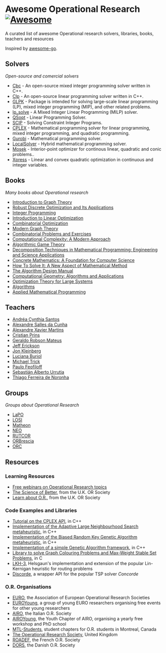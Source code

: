 # Awesome Operational Research [![Awesome](https://cdn.rawgit.com/sindresorhus/awesome/d7305f38d29fed78fa85652e3a63e154dd8e8829/media/badge.svg)](https://github.com/sindresorhus/awesome)

A curated list of awesome Operational research solvers, libraries, books, teachers and resources

Inspired by [awesome-go](https://github.com/avelino/awesome-go).

## Solvers

*Open-source and comercial solvers*

* [Cbc](https://projects.coin-or.org/Cbc) - An open-source mixed integer programming solver written in C++.
* [Clp](https://projects.coin-or.org/Clp) - An open-source linear programming solver written in C++.
* [GLPK](https://www.gnu.org/software/glpk/) - Package is intended for solving large-scale linear programming (LP), mixed integer programming (MIP), and other related problems.
* [lp_solve](http://lpsolve.sourceforge.net/5.5/) - A Mixed Integer Linear Programming (MILP) solver.
* [QSopt](http://www.math.uwaterloo.ca/~bico/qsopt/) - Linear Programming Solver.
* [SCIP](http://scip.zib.de/) - Solving Constraint Integer Programs.
* [CPLEX](http://www-01.ibm.com/software/commerce/optimization/cplex-optimizer/) - Mathematical programming solver for linear programming, mixed integer programming, and quadratic programming.
* [Gurobi](http://www.gurobi.com/) - Mathematical programming solver.
* [LocalSolver](http://www.localsolver.com/) - Hybrid mathematical programming solver.
* [Mosek](https://www.mosek.com/products/mosek) - Interior-point optimizer for continous linear, quadratic and conic problems..
* [Xpress](http://www.fico.com/en/products/fico-xpress-optimization-suite) - Linear and convex quadratic optimization in continuous and integer variables.

## Books

*Many books about Operational research*

* [Introduction to Graph Theory](https://www.amazon.com/Introduction-Graph-Theory-Douglas-West/dp/0130144002/)
* [Robust Discrete Optimization and Its Applications](https://www.amazon.com/Robust-Discrete-Optimization-Applications-Nonconvex/dp/0792342917)
* [Integer Programming](https://www.amazon.com/Integer-Programming-Laurence-Wolsey/dp/0471283665/)
* [Introduction to Linear Optimization](https://www.amazon.com/Introduction-Linear-Optimization-Scientific-Computation/dp/1886529191/)
* [Combinatorial Optimization](https://www.amazon.com/Combinatorial-Optimization-3-B-C/dp/3540443894)
* [Modern Graph Theory](https://www.amazon.com/Modern-Graph-Theory-Bela-Bollobas/dp/0387984887/)
* [Combinatorial Problems and Exercises](https://www.amazon.com/Combinatorial-Problems-Exercises-Chelsea-Publishing/dp/0821842625/)
* [Computational Complexity: A Modern Approach](https://www.amazon.com/Computational-Complexity-A-Modern-Approach/dp/0521424267/)
* [Algorithmic Game Theory](https://www.amazon.com/Algorithmic-Game-Theory-Noam-Nisan/dp/0521872820/)
* [Decomposition Techniques in Mathematical Programming: Engineering and Science Applications](https://www.amazon.com/Decomposition-Techniques-Mathematical-Programming-Applications/dp/3642066070/)
* [ Concrete Mathematics: A Foundation for Computer Science](https://www.amazon.com/Concrete-Mathematics-Foundation-Computer-Science/dp/0201558025/)
* [How To Solve It: A New Aspect of Mathematical Method](https://www.amazon.com/How-Solve-Aspect-Mathematical-Method/dp/4871878309/)
* [The Algorithm Design Manual](https://www.amazon.com/Algorithm-Design-Manual-Steven-Skiena/dp/1849967202/)
* [Computational Geometry: Algorithms and Applications](https://www.amazon.com/Computational-Geometry-Applications-Mark-Berg/dp/3642096816/)
* [Optimization Theory for Large Systems](https://www.amazon.com/Optimization-Theory-Large-Systems-Mathematics/dp/0486419991)
* [Algorithms](http://algs4.cs.princeton.edu/home/)
* [Applied Mathematical Programming](http://web.mit.edu/15.053/www/)

## Teachers

* [Andréa Cynthia Santos](http://losi.utt.fr/fr/_plugins/mypage/mypage/content/duhamela.html)
* [Alexandre Salles da Cunha](http://homepages.dcc.ufmg.br/~acunha/)
* [Alexandre Xavier Martins](http://www.icea.ufop.br/professores/alexandre_xavier_martins/)
* [Cristian Prins](http://losi.utt.fr/fr/_plugins/mypage/mypage/content/prins.html)
* [Geraldo Robson Mateus](http://homepages.dcc.ufmg.br/~mateus/)
* [Jeff Erickson](http://jeffe.cs.illinois.edu/)
* [Jon Kleinberg](http://www.cs.cornell.edu/home/kleinber/)
* [Luciana Buriol](http://www.inf.ufrgs.br/~buriol/)
* [Michael Trick](http://mat.gsia.cmu.edu/)
* [Paulo Feofiloff](https://www.ime.usp.br/~pf/)
* [Sebastián Alberto Urrutia](http://homepages.dcc.ufmg.br/~surrutia/)
* [Thiago Ferreira de Noronha](http://homepages.dcc.ufmg.br/~tfn/)

## Groups

*Groups about Operational Research*

* [LaPO](https://sites.google.com/site/lapoufmg/)
* [LOSI](http://losi.utt.fr/fr/index.html)
* [Matheon](http://www.matheon.de/)
* [NEO](http://neo.lcc.uma.es/)
* [RUTCOR](http://rutcor.rutgers.edu/)
* [ORBrescia](http://or-brescia.unibs.it/)
* [ORC](http://orc.mit.edu/)

## Resources

### Learning Resources

* [Free webinars on Operational Research topics](https://www.airoyoung.org/resources/euro-seminars)
* [The Science of Better](http://www.scienceofbetter.co.uk/), from the U.K. OR Society
* [Learn about O.R.](http://www.learnaboutor.co.uk/), from the U.K. OR Society

### Code Examples and Libraries

* [Tutorial on the CPLEX API](https://github.com/alberto-santini/cplex-example), in C++
* [Implementation of the Adaptive Large Neighbourhood Search metaheuristic](https://github.com/alberto-santini/adaptive-large-neighbourhood-search), in C++
* [Implementation of the Biased Random Key Genetic Algorithm metaheuristic](https://github.com/alberto-santini/biased-random-key-ga), in C++
* [Implementation of a simple Genetic Algorithm framework](https://github.com/alberto-santini/simple-ga-cpp), in C++
* [Library to solve Graph Colouring Problems and Max-Weight Stable Set Problems](https://github.com/heldstephan/exactcolors), in C
* [LKH-3](http://www.akira.ruc.dk/~keld/research/LKH-3/), Helsgaun's implementation and extension of the popular Lin-Kernigan heuristic for routing problems
* [Discorde](https://github.com/andremaravilha/discorde-tsp), a wrapper API for the popular TSP solver *Concorde*

### O.R. Organisations

* [EURO](https://www.euro-online.org/web/pages/1/home), the Association of European Operational Research Societies
* [EUROYoung](https://euroyoung.github.io/), a group of young EURO researchers organising free events for other young researchers
* [AIRO](https://www.airo.org/), the Italian O.R. Society
* [AIROYoung](http://www.airoyoung.org/), the Youth Chapter of AIRO, organising a yearly free workshop and PhD school
* [MTL-Students](https://www.mtl-students.com/), student chapters for O.R. students in Montreal, Canada
* [The Operational Research Society](https://www.theorsociety.com/), United Kingdom
* [ROADEF](https://www.google.com/search?q=roadef&ie=utf-8&oe=utf-8&client=firefox-b-ab), the French O.R. Society
* [DORS](www.dorsnet.dk), the Danish O.R. Society